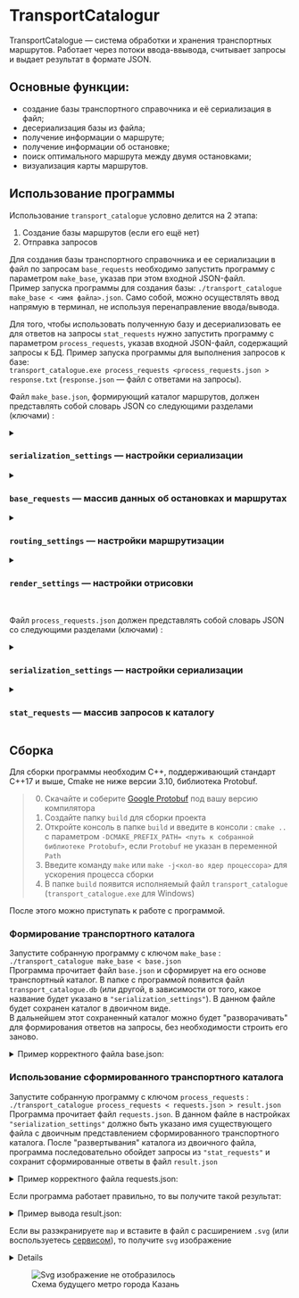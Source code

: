 # TransportCatalogur

TransportCatalogue — система обработки и хранения транспортных маршрутов. Работает через потоки ввода-ввывода, считывает запросы и выдает результат в формате JSON.

## Основные функции:
 - создание базы транспортного справочника и её сериализация в файл;
 - десериализация базы из файла;
 - получение информации о маршруте;
 - получение информации об остановке;
 - поиск оптимального маршрута между двумя остановками;
 - визуализация карты маршрутов.

## Использование программы
Использование `transport_catalogue` условно делится на 2 этапа:
1. Создание базы маршрутов (если его ещё нет)
2. Отправка запросов 

Для создания базы транспортного справочника и ее сериализации в файл по запросам `base_requests` необходимо запустить программу с параметром `make_base`, указав при этом входной JSON-файл.  
Пример запуска программы для создания базы: 
`./transport_catalogue make_base < <имя файла>.json`. Само собой, можно осуществлять ввод напрямую в терминал, не используя перенаправление ввода/вывода.

Для того, чтобы использовать полученную базу и десериализовать ее для ответов на запросы `stat_requests` нужно запустить программу с параметром `process_requests`, указав входной JSON-файл, содержащий запросы к БД.
Пример запуска программы для выполнения запросов к базе:  
`transport_catalogue.exe process_requests <process_requests.json > response.txt` (`response.json` — файл с ответами на запросы).

Файл `make_base.json`, формирующий каталог маршрутов, должен представлять собой словарь JSON со следующими разделами (ключами) :

<details> <summary> 
  
  ### `serialization_settings` — настройки сериализации
  </summary>

`file` содержит название файла, в который сериализуется (или из которого десериализуется в случае с командой `process_requests`) база.
``` json
      "serialization_settings": {
          "file": "transport_catalogue.db"
      }
```
  
</details>

<details> <summary> 
  
  ### `base_requests` — массив данных об остановках и маршрутах
  </summary>
  
`base_requests` содержит в себе данные остановок и маршрутов, порядок их перечисления — произволен. 
#### Описание остановки — словарь с ключами:  
`type` — строка, равная `Stop`, означает, что объект описывает остановку;  
`name` — название остановки;  
`latitude` и `longitude` задают координаты широты и долготы остановки;  
`road_distances` — словарь, задающий расстояние до соседних остановок. Ключ — название остановки, значение — целое число в метрах. 
``` json
{
  "type": "Stop",
  "name": "Электросети",
  "latitude": 43.598701,
  "longitude": 39.730623,
  "road_distances": {
    "Улица Докучаева": 3000,
    "Улица Лизы Чайкиной": 4300
  }
}
```

#### Описание маршрута — словарь с ключами:  
`type` — строка `Bus`, означающая, что объект описывает маршрут;  
`name` — название маршрута;  
`stops` — массив с названиями остановок, через которые проходит маршрут. У кольцевого маршрута название последней остановки дублирует название первой. Например: `["stop1", "stop2", "stop3", "stop1"]`;  
`is_roundtrip` — значение типа bool. Указывает, кольцевой маршрут или нет.  

``` json
{
  "type": "Bus",
  "name": "14",
  "stops": [
    "Улица Лизы Чайкиной",
    "Электросети",
    "Улица Докучаева",
    "Улица Лизы Чайкиной"
  ],
  "is_roundtrip": true
} 
```
</details>

<details> <summary> 
  
  ### `routing_settings` — настройки маршрутизации
  </summary>

``` json
"routing_settings": {
      "bus_wait_time": 6,
      "bus_velocity": 40
} 
```
`bus_wait_time` — время ожидания автобуса на остановке, в минутах. Считайте, что когда бы человек ни пришёл на остановку и какой бы ни была эта остановка, он будет ждать любой автобус в точности указанное количество минут. Значение — целое число `от 1 до 1000`.  
`bus_velocity` — скорость автобуса, в км/ч. Считайте, что скорость любого автобуса постоянна и в точности равна указанному числу. Время стоянки на остановках не учитывается, время разгона и торможения тоже. Значение — вещественное число `от 1 до 1000`.  
Данная конфигурация задаёт время ожидания, равным 6 минутам, и скорость автобусов, равной 40 километрам в час.

  
</details>

<details> <summary> 
  
  ### `render_settings` — настройки отрисовки  
  </summary>

`width` и `height` — ключи, которые задают ширину и высоту в пикселях. Вещественное число в диапазоне `от 0 до 100000`.  
`padding` — отступ краёв карты от границ `SVG`-документа. Вещественное число не меньше 0 и меньше `min(width, height)/2`.  
`line_width` — толщина линий, которыми рисуются автобусные маршруты. Вещественное число в диапазоне `от 0 до 100000`.  
`stop_radius` — радиус окружностей, которыми обозначаются остановки. Вещественное число в диапазоне `от 0 до 100000`.  
`bus_label_font_size` — размер текста, которым написаны названия автобусных маршрутов. Целое число в диапазоне `от 0 до 100000`.  
`bus_label_offset` — смещение надписи с названием маршрута относительно координат конечной остановки на карте. Массив из двух элементов типа double. Задаёт значения свойств `dx` и `dy` `SVG`-элемента `text`. Элементы массива — числа в диапазоне от `–100000 до 100000`.  
`stop_label_font_size` — размер текста, которым отображаются названия остановок. Целое число в диапазоне `от 0 до 100000`.  
`stop_label_offset` — смещение названия остановки относительно её координат на карте. Массив из двух элементов типа double. Задаёт значения свойств `dx` и `dy` SVG-элемента `text`. Числа в диапазоне `от –100000 до 100000`.  
`underlayer_color` — цвет подложки под названиями остановок и маршрутов.  
`underlayer_width` — толщина подложки под названиями остановок и маршрутов. Задаёт значение атрибута `stroke-width` элемента `<text>`. Вещественное число в диапазоне `от 0 до 100000`.
`color_palette` — цветовая палитра. Непустой массив.  
Цвет можно указать:  
- в виде строки, например, `"red"` или `"black"`;  
- в массиве из трёх целых чисел диапазона `[0, 255]`. Они определяют `r`, `g` и `b` компоненты цвета в формате `svg::Rgb`. Цвет `[255, 16, 12]` нужно вывести как `rgb(255, 16, 12)`;  
- в массиве из четырёх элементов: три целых числа в диапазоне от `[0, 255]` и одно вещественное число в диапазоне от `[0.0, 1.0]`. Они задают составляющие `red`, `green`, `blue` и `opacity` цвета формата `svg::Rgba`. Цвет, заданный как `[255, 200, 23, 0.85]`, должен быть выведен как `rgba(255, 200, 23, 0.85)`.

``` json
{
  "width": 1200.0,
  "height": 1200.0,

  "padding": 50.0,

  "line_width": 14.0,
  "stop_radius": 5.0,

  "bus_label_font_size": 20,
  "bus_label_offset": [7.0, 15.0],

  "stop_label_font_size": 20,
  "stop_label_offset": [7.0, -3.0],

  "underlayer_color": [255, 255, 255, 0.85],
  "underlayer_width": 3.0,

  "color_palette": [
    "green",
    [255, 160, 0],
    "red"
  ]
} 
```
</details>

\
Файл `process_requests.json` должен представлять собой словарь JSON со следующими разделами (ключами) :
<details> <summary> 
  
  ### `serialization_settings` — настройки сериализации  
  </summary>

  Аналогично `make_base.json`
</details>

<details> <summary> 
  
  ### `stat_requests` — массив запросов к каталогу  
  </summary>

#### Запрос на получение информации о маршруте:
``` json
{
  "id": 12345678,
  "type": "Bus",
  "name": "14"
} 
```
Ключ `name` задаёт название маршрута, для которого приложение должно вывести статистическую информацию.  
В ответ на этот запрос выдается в виде словаря:
``` json
{
  "curvature": 2.18604,
  "request_id": 12345678,
  "route_length": 9300,
  "stop_count": 4,
  "unique_stop_count": 3
} 
```
В словаре содержатся ключи:
`curvature` — число типа double, задающее извилистость маршрута. Извилистость равна отношению длины дорожного расстояния маршрута к длине географического расстояния;  
`request_id` — целое число, равное `id` соответствующего запроса `Bus`;  
`route_length` — целое число, равное длине маршрута в метрах;  
`stop_count` — количество остановок на маршруте;  
`unique_stop_count` — количество уникальных остановок на маршруте.  
На кольцевом маршруте, заданном остановками `A, B, C, A`, количество остановок равно четырём, а количество уникальных остановок равно трём.  
На некольцевом маршруте, заданном остановками `A, B и C`, количество остановок равно пяти `(A, B, C, B, A)`, а уникальных — равно трём.  

#### Запрос на получение информации об остановке:
``` json
{
  "id": 12345,
  "type": "Stop",
  "name": "Улица Докучаева"
} 
```
Ключ `name` задаёт название остановки.  
Ответ на запрос:
``` json
{
  "buses": [
      "14", "22к"
  ],
  "request_id": 12345
} 
```
#### Запрос на получение изображения:
``` json
{
  "type": "Map",
  "id": 11111
}
```
Ответ на запрос:
``` json
{
  "map": "<?xml version=\"1.0\" encoding=\"UTF-8\" ?>\n<svg xmlns=\"http://www.w3.org/2000/svg\" version=\"1.1\">...\n</svg>",
  "request_id": 11111
} 
```
Ключ `map` — строка с изображением карты в формате `SVG`
![124977269-f6e62380-e038-11eb-80de-2ba6bfa1e1d8](https://github.com/NIKTRUP/cpp-transport-catalogue/assets/72292425/a6d69885-57f9-4df6-8f9f-a9125788c170)



### Запрос на построение маршрута между двумя остановками
Помимо стандартных свойств `id` и `type`, запрос содержит ещё два:  
`from` — остановка, где нужно начать маршрут.  
`to` — остановка, где нужно закончить маршрут.  
Оба значения — названия существующих в базе остановок. Однако они, возможно, не принадлежат ни одному автобусному маршруту.
``` json
{
      "type": "Route",
      "from": "Biryulyovo Zapadnoye",
      "to": "Universam",
      "id": 4
}
```
</details>

## Сборка
Для сборки программы необходим  C++, поддерживающий стандарт C++17 и выше, Cmake не ниже версии 3.10, библиотека Protobuf.

> 0. Скачайте и соберите [Google Protobuf](https://protobuf.dev/downloads/) под вашу версию компилятора
> 1. Создайте папку `build` для сборки проекта
> 2. Откройте консоль в папке `build` и введите в консоли : `cmake ..` с параметром `-DCMAKE_PREFIX_PATH= <путь к собранной библиотеке Protobuf>`, если `Protobuf` не указан в переменной `Path`
> 3. Введите команду `make` или `make -j<кол-во ядер процессора>` для ускорения процесса сборки 
> 4. В папке `build` появится исполняемый файл `transport_catalogue` (`transport_catalogue.exe` для Windows)

После этого можно приступать к работе с программой.
### Формирование транспортного каталога
Запустите собранную программу с ключом `make_base` : `./transport_catalogue make_base < base.json`\
Программа прочитает файл `base.json` и сформирует на его основе транспортный каталог.
В папке с программой появится файл `transport_catalogue.db` (или другой, в зависимости от того, какое название будет указано в `"serialization_settings"`). В данном файле будет сохранен каталог в двоичном виде.\
В дальнейшем этот сохраненный каталог можно будет "разворачивать" для формирования ответов на запросы, без необходимости строить его заново.

<details>
  <summary>Пример корректного файла base.json:</summary>

```json 
      {
      "serialization_settings": {
          "file": "transport_catalogue.db"
      },
      "base_requests": [
          {
              "is_roundtrip": false,
              "name": "Центральная",
              "stops": [
                  "Авиастроительная",
                  "Северный вокзал",
                  "Яшьлек",
                  "Козья Слобода",
                  "Кремлёвская",
                  "Площадь Тукая",
                  "Суконная Слобода",
                  "Аметьево",
                  "Горки",
                  "Проспект Победы",
                  "Дубравная"
              ],
              "type": "Bus"
          },
          {
              "is_roundtrip": false,
              "name": "Строящийся участок",
              "stops": [
                  "100-летие ТАССР",
                  "Академическая",
                  "Зилант",
                  "Тулпар"
              ],
              "type": "Bus"
          },
          {
              "latitude": 55.858825,
              "longitude": 49.084693,
              "name": "Авиастроительная",
              "road_distances": {
                  "Северный вокзал": 1800
              },
              "type": "Stop"
          },
          {
              "latitude": 55.845023,
              "longitude": 49.083829,
              "name": "Северный вокзал",
              "road_distances": {
                  "Яшьлек": 1500
              },
              "type": "Stop"
          },
    	  {
              "latitude": 55.828160,
              "longitude": 49.082266,
              "name": "Яшьлек",
              "road_distances": {
                  "Козья Слобода": 1600
              },
              "type": "Stop"
          },
          {
              "latitude": 55.816609,
              "longitude": 49.098321,
              "name": "Козья Слобода",
              "road_distances": {
                  "Кремлёвская": 2500
              },
              "type": "Stop"
          },
          {
              "latitude": 55.795626,
              "longitude": 49.106438,
              "name": "Кремлёвская",
              "road_distances": {
                  "Площадь Тукая": 1600
              },
              "type": "Stop"
          },
          {
              "latitude": 55.785966,
              "longitude": 49.124671,
              "name": "Площадь Тукая",
              "road_distances": {
                  "Суконная Слобода": 1500
              },
              "type": "Stop"
          },
          {
              "latitude": 55.777075,
              "longitude": 49.142630,
              "name": "Суконная Слобода",
              "road_distances": {
                  "Аметьево": 2000
              },
              "type": "Stop"
          },
          {
              "latitude": 55.765126,
              "longitude": 49.166573,
              "name": "Аметьево",
              "road_distances": {
                  "Горки": 1650
              },
              "type": "Stop"
          },
          {
              "latitude": 55.760236,
              "longitude": 49.190912,
              "name": "Горки",
              "road_distances": {
                  "Проспект Победы": 1580
              },
              "type": "Stop"
          },
          {
              "latitude": 55.749939,
              "longitude": 49.208749,
              "name": "Проспект Победы",
              "road_distances": {
                  "Дубравная": 1000
              },
              "type": "Stop"
          },
          {
              "latitude": 55.743684,
              "longitude": 49.219149,
              "name": "Дубравная",
              "road_distances": {
              	"100-летие ТАССР": 500
              },
              "type": "Stop"
          },
          {
              "latitude": 55.747241,
              "longitude": 49.221042,
              "name": "100-летие ТАССР",
              "road_distances": {
              	"Академическая": 1250
              },
              "type": "Stop"
          },
          {
              "latitude": 55.757704,
              "longitude": 49.231959,
              "name": "Академическая",
              "road_distances": {
              	"Зилант": 1000
              },
              "type": "Stop"
          },
          {
              "latitude": 55.766988,
              "longitude": 49.231439,
              "name": "Зилант",
              "road_distances": {
              	"Тулпар": 1000
              },
              "type": "Stop"
          },
    	  {
              "latitude": 55.776220,
              "longitude": 49.231924,
              "name": "Тулпар",
              "road_distances": {},
              "type": "Stop"
          }
      ],
      "render_settings": {
          "bus_label_font_size": 15,
          "bus_label_offset": [
              7,
              15
          ],
          "color_palette": [
              "blue",
              "red",
              "green",
              [
                  255,
                  160,
                  0
              ]
          ],
          "height": 1024,
          "line_width": 14,
          "padding": 30,
          "stop_label_font_size": 15,
          "stop_label_offset": [
              7,
              -2
          ],
          "stop_radius": 5,
          "underlayer_color": [
              255,
              255,
              255,
              0.85
          ],
          "underlayer_width": 3,
          "width": 1024
      },
      "routing_settings": {
          "bus_velocity": 44,
          "bus_wait_time": 5
      }
  }
```
</details>

### Использование сформированного транспортного каталога
Запустите собранную программу с ключом `process_requests` : `./transport_catalogue process_requests < requests.json > result.json`\
Программа прочитает файл `requests.json`. В данном файле в настройках `"serialization_settings"` должно быть указано имя существующего файла с двоичным представлением сформированного транспортного каталога.
После "развертывания" каталога из двоичного файла, программа последовательно обойдет запросы из `"stat_requests"` и сохранит сформированные ответы в файл `result.json`

<details>
  <summary>Пример корректного файла requests.json:</summary>

```json 
  {
      "serialization_settings": {
          "file": "transport_catalogue.db"
      },
      "stat_requests": [
          {
              "id": 218563507,
              "type": "Bus",
              "name": "Центральная"
          },
          {
              "id": 21854324,
              "type": "Bus",
              "name": "Строящийся участок"
          },
	  {
              "id": 2185475,
              "type": "Bus",
              "name": "Новый"
          },
          {
              "id": 508658276,
              "type": "Stop",
              "name": "Авиастроительная"
          },
    	  {
              "id": 508658276,
              "type": "Stop",
              "name": "Площадь Тукая"
          },
          {
              "id": 1964680131,
              "type": "Route",
              "from": "Авиастроительная",
              "to": "Площадь Тукая"
          },
          {
              "id": 324124,
              "type": "Route",
              "from": "Площадь Тукая",
              "to": "Дубравная"
          },
    	  {
              "id": 98765235,
              "type": "Route",
              "from": "Авиастроительная",
              "to": "Дубравная"
          },
          {
              "id": 1359372752,
              "type": "Map"
          }
      ]
  }
```
</details>

Если программа работает правильно, то вы получите такой результат:

<details>
  <summary>Пример вывода result.json:</summary>

```json
[
    {
        "curvature": 1.004,
        "request_id": 218563507,
        "route_length": 33460,
        "stop_count": 21,
        "unique_stop_count": 11
    },
    {
        "curvature": 0.953353,
        "request_id": 21854324,
        "route_length": 6500,
        "stop_count": 7,
        "unique_stop_count": 4
    },
    {
        "error_message": "not found",
        "request_id": 2185475
    },
    {
        "buses": [
            "Центральная"
        ],
        "request_id": 508658276
    },
    {
        "buses": [
            "Центральная"
        ],
        "request_id": 508658276
    },
    {
        "items": [
            {
                "stop_name": "Авиастроительная",
                "time": 5,
                "type": "Wait"
            },
            {
                "bus": "Центральная",
                "span_count": 5,
                "time": 12.2727,
                "type": "Bus"
            }
        ],
        "request_id": 1964680131,
        "total_time": 17.2727
    },
    {
        "items": [
            {
                "stop_name": "Площадь Тукая",
                "time": 5,
                "type": "Wait"
            },
            {
                "bus": "Центральная",
                "span_count": 5,
                "time": 10.5409,
                "type": "Bus"
            }
        ],
        "request_id": 324124,
        "total_time": 15.5409
    },
    {
        "items": [
            {
                "stop_name": "Авиастроительная",
                "time": 5,
                "type": "Wait"
            },
            {
                "bus": "Центральная",
                "span_count": 10,
                "time": 22.8136,
                "type": "Bus"
            }
        ],
        "request_id": 98765235,
        "total_time": 27.8136
    },
    {
        "map": "<?xml version=\"1.0\" encoding=\"UTF-8\" ?>\n<svg xmlns=\"http://www.w3.org/2000/svg\" version=\"1.1\">\n  <polyline points=\"923.696,748.584 994,681.204 990.651,621.416 993.775,561.964 990.651,621.416 994,681.204 923.696,748.584\" fill=\"none\" stroke=\"blue\" stroke-width=\"14\" stroke-linecap=\"round\" stroke-linejoin=\"round\"/>\n  <polyline points=\"45.6295,30 40.0655,118.883 30,227.478 133.392,301.865 185.664,436.992 303.082,499.201 418.735,556.457 572.924,633.407 729.664,664.898 844.531,731.209 911.506,771.49 844.531,731.209 729.664,664.898 572.924,633.407 418.735,556.457 303.082,499.201 185.664,436.992 133.392,301.865 30,227.478 40.0655,118.883 45.6295,30\" fill=\"none\" stroke=\"red\" stroke-width=\"14\" stroke-linecap=\"round\" stroke-linejoin=\"round\"/>\n  <text fill=\"rgba(255,255,255,0.85)\" stroke=\"rgba(255,255,255,0.85)\" stroke-width=\"3\" stroke-linecap=\"round\" stroke-linejoin=\"round\" x=\"923.696\" y=\"748.584\" dx=\"7\" dy=\"15\" font-size=\"15\" font-family=\"Verdana\" font-weight=\"bold\">Строящийся участок</text>\n  <text fill=\"blue\" x=\"923.696\" y=\"748.584\" dx=\"7\" dy=\"15\" font-size=\"15\" font-family=\"Verdana\" font-weight=\"bold\">Строящийся участок</text>\n  <text fill=\"rgba(255,255,255,0.85)\" stroke=\"rgba(255,255,255,0.85)\" stroke-width=\"3\" stroke-linecap=\"round\" stroke-linejoin=\"round\" x=\"993.775\" y=\"561.964\" dx=\"7\" dy=\"15\" font-size=\"15\" font-family=\"Verdana\" font-weight=\"bold\">Строящийся участок</text>\n  <text fill=\"blue\" x=\"993.775\" y=\"561.964\" dx=\"7\" dy=\"15\" font-size=\"15\" font-family=\"Verdana\" font-weight=\"bold\">Строящийся участок</text>\n  <text fill=\"rgba(255,255,255,0.85)\" stroke=\"rgba(255,255,255,0.85)\" stroke-width=\"3\" stroke-linecap=\"round\" stroke-linejoin=\"round\" x=\"45.6295\" y=\"30\" dx=\"7\" dy=\"15\" font-size=\"15\" font-family=\"Verdana\" font-weight=\"bold\">Центральная</text>\n  <text fill=\"red\" x=\"45.6295\" y=\"30\" dx=\"7\" dy=\"15\" font-size=\"15\" font-family=\"Verdana\" font-weight=\"bold\">Центральная</text>\n  <text fill=\"rgba(255,255,255,0.85)\" stroke=\"rgba(255,255,255,0.85)\" stroke-width=\"3\" stroke-linecap=\"round\" stroke-linejoin=\"round\" x=\"911.506\" y=\"771.49\" dx=\"7\" dy=\"15\" font-size=\"15\" font-family=\"Verdana\" font-weight=\"bold\">Центральная</text>\n  <text fill=\"red\" x=\"911.506\" y=\"771.49\" dx=\"7\" dy=\"15\" font-size=\"15\" font-family=\"Verdana\" font-weight=\"bold\">Центральная</text>\n  <circle cx=\"923.696\" cy=\"748.584\" r=\"5\" fill=\"white\"/>\n  <circle cx=\"45.6295\" cy=\"30\" r=\"5\" fill=\"white\"/>\n  <circle cx=\"994\" cy=\"681.204\" r=\"5\" fill=\"white\"/>\n  <circle cx=\"572.924\" cy=\"633.407\" r=\"5\" fill=\"white\"/>\n  <circle cx=\"729.664\" cy=\"664.898\" r=\"5\" fill=\"white\"/>\n  <circle cx=\"911.506\" cy=\"771.49\" r=\"5\" fill=\"white\"/>\n  <circle cx=\"990.651\" cy=\"621.416\" r=\"5\" fill=\"white\"/>\n  <circle cx=\"133.392\" cy=\"301.865\" r=\"5\" fill=\"white\"/>\n  <circle cx=\"185.664\" cy=\"436.992\" r=\"5\" fill=\"white\"/>\n  <circle cx=\"303.082\" cy=\"499.201\" r=\"5\" fill=\"white\"/>\n  <circle cx=\"844.531\" cy=\"731.209\" r=\"5\" fill=\"white\"/>\n  <circle cx=\"40.0655\" cy=\"118.883\" r=\"5\" fill=\"white\"/>\n  <circle cx=\"418.735\" cy=\"556.457\" r=\"5\" fill=\"white\"/>\n  <circle cx=\"993.775\" cy=\"561.964\" r=\"5\" fill=\"white\"/>\n  <circle cx=\"30\" cy=\"227.478\" r=\"5\" fill=\"white\"/>\n  <text fill=\"rgba(255,255,255,0.85)\" stroke=\"rgba(255,255,255,0.85)\" stroke-width=\"3\" stroke-linecap=\"round\" stroke-linejoin=\"round\" x=\"923.696\" y=\"748.584\" dx=\"7\" dy=\"-2\" font-size=\"15\" font-family=\"Verdana\">100-летие ТАССР</text>\n  <text fill=\"black\" x=\"923.696\" y=\"748.584\" dx=\"7\" dy=\"-2\" font-size=\"15\" font-family=\"Verdana\">100-летие ТАССР</text>\n  <text fill=\"rgba(255,255,255,0.85)\" stroke=\"rgba(255,255,255,0.85)\" stroke-width=\"3\" stroke-linecap=\"round\" stroke-linejoin=\"round\" x=\"45.6295\" y=\"30\" dx=\"7\" dy=\"-2\" font-size=\"15\" font-family=\"Verdana\">Авиастроительная</text>\n  <text fill=\"black\" x=\"45.6295\" y=\"30\" dx=\"7\" dy=\"-2\" font-size=\"15\" font-family=\"Verdana\">Авиастроительная</text>\n  <text fill=\"rgba(255,255,255,0.85)\" stroke=\"rgba(255,255,255,0.85)\" stroke-width=\"3\" stroke-linecap=\"round\" stroke-linejoin=\"round\" x=\"994\" y=\"681.204\" dx=\"7\" dy=\"-2\" font-size=\"15\" font-family=\"Verdana\">Академическая</text>\n  <text fill=\"black\" x=\"994\" y=\"681.204\" dx=\"7\" dy=\"-2\" font-size=\"15\" font-family=\"Verdana\">Академическая</text>\n  <text fill=\"rgba(255,255,255,0.85)\" stroke=\"rgba(255,255,255,0.85)\" stroke-width=\"3\" stroke-linecap=\"round\" stroke-linejoin=\"round\" x=\"572.924\" y=\"633.407\" dx=\"7\" dy=\"-2\" font-size=\"15\" font-family=\"Verdana\">Аметьево</text>\n  <text fill=\"black\" x=\"572.924\" y=\"633.407\" dx=\"7\" dy=\"-2\" font-size=\"15\" font-family=\"Verdana\">Аметьево</text>\n  <text fill=\"rgba(255,255,255,0.85)\" stroke=\"rgba(255,255,255,0.85)\" stroke-width=\"3\" stroke-linecap=\"round\" stroke-linejoin=\"round\" x=\"729.664\" y=\"664.898\" dx=\"7\" dy=\"-2\" font-size=\"15\" font-family=\"Verdana\">Горки</text>\n  <text fill=\"black\" x=\"729.664\" y=\"664.898\" dx=\"7\" dy=\"-2\" font-size=\"15\" font-family=\"Verdana\">Горки</text>\n  <text fill=\"rgba(255,255,255,0.85)\" stroke=\"rgba(255,255,255,0.85)\" stroke-width=\"3\" stroke-linecap=\"round\" stroke-linejoin=\"round\" x=\"911.506\" y=\"771.49\" dx=\"7\" dy=\"-2\" font-size=\"15\" font-family=\"Verdana\">Дубравная</text>\n  <text fill=\"black\" x=\"911.506\" y=\"771.49\" dx=\"7\" dy=\"-2\" font-size=\"15\" font-family=\"Verdana\">Дубравная</text>\n  <text fill=\"rgba(255,255,255,0.85)\" stroke=\"rgba(255,255,255,0.85)\" stroke-width=\"3\" stroke-linecap=\"round\" stroke-linejoin=\"round\" x=\"990.651\" y=\"621.416\" dx=\"7\" dy=\"-2\" font-size=\"15\" font-family=\"Verdana\">Зилант</text>\n  <text fill=\"black\" x=\"990.651\" y=\"621.416\" dx=\"7\" dy=\"-2\" font-size=\"15\" font-family=\"Verdana\">Зилант</text>\n  <text fill=\"rgba(255,255,255,0.85)\" stroke=\"rgba(255,255,255,0.85)\" stroke-width=\"3\" stroke-linecap=\"round\" stroke-linejoin=\"round\" x=\"133.392\" y=\"301.865\" dx=\"7\" dy=\"-2\" font-size=\"15\" font-family=\"Verdana\">Козья Слобода</text>\n  <text fill=\"black\" x=\"133.392\" y=\"301.865\" dx=\"7\" dy=\"-2\" font-size=\"15\" font-family=\"Verdana\">Козья Слобода</text>\n  <text fill=\"rgba(255,255,255,0.85)\" stroke=\"rgba(255,255,255,0.85)\" stroke-width=\"3\" stroke-linecap=\"round\" stroke-linejoin=\"round\" x=\"185.664\" y=\"436.992\" dx=\"7\" dy=\"-2\" font-size=\"15\" font-family=\"Verdana\">Кремлёвская</text>\n  <text fill=\"black\" x=\"185.664\" y=\"436.992\" dx=\"7\" dy=\"-2\" font-size=\"15\" font-family=\"Verdana\">Кремлёвская</text>\n  <text fill=\"rgba(255,255,255,0.85)\" stroke=\"rgba(255,255,255,0.85)\" stroke-width=\"3\" stroke-linecap=\"round\" stroke-linejoin=\"round\" x=\"303.082\" y=\"499.201\" dx=\"7\" dy=\"-2\" font-size=\"15\" font-family=\"Verdana\">Площадь Тукая</text>\n  <text fill=\"black\" x=\"303.082\" y=\"499.201\" dx=\"7\" dy=\"-2\" font-size=\"15\" font-family=\"Verdana\">Площадь Тукая</text>\n  <text fill=\"rgba(255,255,255,0.85)\" stroke=\"rgba(255,255,255,0.85)\" stroke-width=\"3\" stroke-linecap=\"round\" stroke-linejoin=\"round\" x=\"844.531\" y=\"731.209\" dx=\"7\" dy=\"-2\" font-size=\"15\" font-family=\"Verdana\">Проспект Победы</text>\n  <text fill=\"black\" x=\"844.531\" y=\"731.209\" dx=\"7\" dy=\"-2\" font-size=\"15\" font-family=\"Verdana\">Проспект Победы</text>\n  <text fill=\"rgba(255,255,255,0.85)\" stroke=\"rgba(255,255,255,0.85)\" stroke-width=\"3\" stroke-linecap=\"round\" stroke-linejoin=\"round\" x=\"40.0655\" y=\"118.883\" dx=\"7\" dy=\"-2\" font-size=\"15\" font-family=\"Verdana\">Северный вокзал</text>\n  <text fill=\"black\" x=\"40.0655\" y=\"118.883\" dx=\"7\" dy=\"-2\" font-size=\"15\" font-family=\"Verdana\">Северный вокзал</text>\n  <text fill=\"rgba(255,255,255,0.85)\" stroke=\"rgba(255,255,255,0.85)\" stroke-width=\"3\" stroke-linecap=\"round\" stroke-linejoin=\"round\" x=\"418.735\" y=\"556.457\" dx=\"7\" dy=\"-2\" font-size=\"15\" font-family=\"Verdana\">Суконная Слобода</text>\n  <text fill=\"black\" x=\"418.735\" y=\"556.457\" dx=\"7\" dy=\"-2\" font-size=\"15\" font-family=\"Verdana\">Суконная Слобода</text>\n  <text fill=\"rgba(255,255,255,0.85)\" stroke=\"rgba(255,255,255,0.85)\" stroke-width=\"3\" stroke-linecap=\"round\" stroke-linejoin=\"round\" x=\"993.775\" y=\"561.964\" dx=\"7\" dy=\"-2\" font-size=\"15\" font-family=\"Verdana\">Тулпар</text>\n  <text fill=\"black\" x=\"993.775\" y=\"561.964\" dx=\"7\" dy=\"-2\" font-size=\"15\" font-family=\"Verdana\">Тулпар</text>\n  <text fill=\"rgba(255,255,255,0.85)\" stroke=\"rgba(255,255,255,0.85)\" stroke-width=\"3\" stroke-linecap=\"round\" stroke-linejoin=\"round\" x=\"30\" y=\"227.478\" dx=\"7\" dy=\"-2\" font-size=\"15\" font-family=\"Verdana\">Яшьлек</text>\n  <text fill=\"black\" x=\"30\" y=\"227.478\" dx=\"7\" dy=\"-2\" font-size=\"15\" font-family=\"Verdana\">Яшьлек</text>\n</svg>",
        "request_id": 1359372752
    }
]
``` 
</details>

Если вы разэкранируете `map` и вставите в файл с расширением `.svg` (или воспользуетесь [сервисом](https://www.freecodeformat.com/svg-editor.php)), то получите `svg` изображение
<details>
	
```xml
<?xml version="1.0" encoding="UTF-8" ?>
<svg xmlns="http://www.w3.org/2000/svg" version="1.1">
  <polyline points="923.696,748.584 994,681.204 990.651,621.416 993.775,561.964 990.651,621.416 994,681.204 923.696,748.584" fill="none" stroke="blue" stroke-width="14" stroke-linecap="round" stroke-linejoin="round"/>
  <polyline points="45.6295,30 40.0655,118.883 30,227.478 133.392,301.865 185.664,436.992 303.082,499.201 418.735,556.457 572.924,633.407 729.664,664.898 844.531,731.209 911.506,771.49 844.531,731.209 729.664,664.898 572.924,633.407 418.735,556.457 303.082,499.201 185.664,436.992 133.392,301.865 30,227.478 40.0655,118.883 45.6295,30" fill="none" stroke="red" stroke-width="14" stroke-linecap="round" stroke-linejoin="round"/>
  <text fill="rgba(255,255,255,0.85)" stroke="rgba(255,255,255,0.85)" stroke-width="3" stroke-linecap="round" stroke-linejoin="round" x="923.696" y="748.584" dx="7" dy="15" font-size="15" font-family="Verdana" font-weight="bold">Строящийся участок</text>
  <text fill="blue" x="923.696" y="748.584" dx="7" dy="15" font-size="15" font-family="Verdana" font-weight="bold">Строящийся участок</text>
  <text fill="rgba(255,255,255,0.85)" stroke="rgba(255,255,255,0.85)" stroke-width="3" stroke-linecap="round" stroke-linejoin="round" x="993.775" y="561.964" dx="7" dy="15" font-size="15" font-family="Verdana" font-weight="bold">Строящийся участок</text>
  <text fill="blue" x="993.775" y="561.964" dx="7" dy="15" font-size="15" font-family="Verdana" font-weight="bold">Строящийся участок</text>
  <text fill="rgba(255,255,255,0.85)" stroke="rgba(255,255,255,0.85)" stroke-width="3" stroke-linecap="round" stroke-linejoin="round" x="45.6295" y="30" dx="7" dy="15" font-size="15" font-family="Verdana" font-weight="bold">Центральная</text>
  <text fill="red" x="45.6295" y="30" dx="7" dy="15" font-size="15" font-family="Verdana" font-weight="bold">Центральная</text>
  <text fill="rgba(255,255,255,0.85)" stroke="rgba(255,255,255,0.85)" stroke-width="3" stroke-linecap="round" stroke-linejoin="round" x="911.506" y="771.49" dx="7" dy="15" font-size="15" font-family="Verdana" font-weight="bold">Центральная</text>
  <text fill="red" x="911.506" y="771.49" dx="7" dy="15" font-size="15" font-family="Verdana" font-weight="bold">Центральная</text>
  <circle cx="923.696" cy="748.584" r="5" fill="white"/>
  <circle cx="45.6295" cy="30" r="5" fill="white"/>
  <circle cx="994" cy="681.204" r="5" fill="white"/>
  <circle cx="572.924" cy="633.407" r="5" fill="white"/>
  <circle cx="729.664" cy="664.898" r="5" fill="white"/>
  <circle cx="911.506" cy="771.49" r="5" fill="white"/>
  <circle cx="990.651" cy="621.416" r="5" fill="white"/>
  <circle cx="133.392" cy="301.865" r="5" fill="white"/>
  <circle cx="185.664" cy="436.992" r="5" fill="white"/>
  <circle cx="303.082" cy="499.201" r="5" fill="white"/>
  <circle cx="844.531" cy="731.209" r="5" fill="white"/>
  <circle cx="40.0655" cy="118.883" r="5" fill="white"/>
  <circle cx="418.735" cy="556.457" r="5" fill="white"/>
  <circle cx="993.775" cy="561.964" r="5" fill="white"/>
  <circle cx="30" cy="227.478" r="5" fill="white"/>
  <text fill="rgba(255,255,255,0.85)" stroke="rgba(255,255,255,0.85)" stroke-width="3" stroke-linecap="round" stroke-linejoin="round" x="923.696" y="748.584" dx="7" dy="-2" font-size="15" font-family="Verdana">100-летие ТАССР</text>
  <text fill="black" x="923.696" y="748.584" dx="7" dy="-2" font-size="15" font-family="Verdana">100-летие ТАССР</text>
  <text fill="rgba(255,255,255,0.85)" stroke="rgba(255,255,255,0.85)" stroke-width="3" stroke-linecap="round" stroke-linejoin="round" x="45.6295" y="30" dx="7" dy="-2" font-size="15" font-family="Verdana">Авиастроительная</text>
  <text fill="black" x="45.6295" y="30" dx="7" dy="-2" font-size="15" font-family="Verdana">Авиастроительная</text>
  <text fill="rgba(255,255,255,0.85)" stroke="rgba(255,255,255,0.85)" stroke-width="3" stroke-linecap="round" stroke-linejoin="round" x="994" y="681.204" dx="7" dy="-2" font-size="15" font-family="Verdana">Академическая</text>
  <text fill="black" x="994" y="681.204" dx="7" dy="-2" font-size="15" font-family="Verdana">Академическая</text>
  <text fill="rgba(255,255,255,0.85)" stroke="rgba(255,255,255,0.85)" stroke-width="3" stroke-linecap="round" stroke-linejoin="round" x="572.924" y="633.407" dx="7" dy="-2" font-size="15" font-family="Verdana">Аметьево</text>
  <text fill="black" x="572.924" y="633.407" dx="7" dy="-2" font-size="15" font-family="Verdana">Аметьево</text>
  <text fill="rgba(255,255,255,0.85)" stroke="rgba(255,255,255,0.85)" stroke-width="3" stroke-linecap="round" stroke-linejoin="round" x="729.664" y="664.898" dx="7" dy="-2" font-size="15" font-family="Verdana">Горки</text>
  <text fill="black" x="729.664" y="664.898" dx="7" dy="-2" font-size="15" font-family="Verdana">Горки</text>
  <text fill="rgba(255,255,255,0.85)" stroke="rgba(255,255,255,0.85)" stroke-width="3" stroke-linecap="round" stroke-linejoin="round" x="911.506" y="771.49" dx="7" dy="-2" font-size="15" font-family="Verdana">Дубравная</text>
  <text fill="black" x="911.506" y="771.49" dx="7" dy="-2" font-size="15" font-family="Verdana">Дубравная</text>
  <text fill="rgba(255,255,255,0.85)" stroke="rgba(255,255,255,0.85)" stroke-width="3" stroke-linecap="round" stroke-linejoin="round" x="990.651" y="621.416" dx="7" dy="-2" font-size="15" font-family="Verdana">Зилант</text>
  <text fill="black" x="990.651" y="621.416" dx="7" dy="-2" font-size="15" font-family="Verdana">Зилант</text>
  <text fill="rgba(255,255,255,0.85)" stroke="rgba(255,255,255,0.85)" stroke-width="3" stroke-linecap="round" stroke-linejoin="round" x="133.392" y="301.865" dx="7" dy="-2" font-size="15" font-family="Verdana">Козья Слобода</text>
  <text fill="black" x="133.392" y="301.865" dx="7" dy="-2" font-size="15" font-family="Verdana">Козья Слобода</text>
  <text fill="rgba(255,255,255,0.85)" stroke="rgba(255,255,255,0.85)" stroke-width="3" stroke-linecap="round" stroke-linejoin="round" x="185.664" y="436.992" dx="7" dy="-2" font-size="15" font-family="Verdana">Кремлёвская</text>
  <text fill="black" x="185.664" y="436.992" dx="7" dy="-2" font-size="15" font-family="Verdana">Кремлёвская</text>
  <text fill="rgba(255,255,255,0.85)" stroke="rgba(255,255,255,0.85)" stroke-width="3" stroke-linecap="round" stroke-linejoin="round" x="303.082" y="499.201" dx="7" dy="-2" font-size="15" font-family="Verdana">Площадь Тукая</text>
  <text fill="black" x="303.082" y="499.201" dx="7" dy="-2" font-size="15" font-family="Verdana">Площадь Тукая</text>
  <text fill="rgba(255,255,255,0.85)" stroke="rgba(255,255,255,0.85)" stroke-width="3" stroke-linecap="round" stroke-linejoin="round" x="844.531" y="731.209" dx="7" dy="-2" font-size="15" font-family="Verdana">Проспект Победы</text>
  <text fill="black" x="844.531" y="731.209" dx="7" dy="-2" font-size="15" font-family="Verdana">Проспект Победы</text>
  <text fill="rgba(255,255,255,0.85)" stroke="rgba(255,255,255,0.85)" stroke-width="3" stroke-linecap="round" stroke-linejoin="round" x="40.0655" y="118.883" dx="7" dy="-2" font-size="15" font-family="Verdana">Северный вокзал</text>
  <text fill="black" x="40.0655" y="118.883" dx="7" dy="-2" font-size="15" font-family="Verdana">Северный вокзал</text>
  <text fill="rgba(255,255,255,0.85)" stroke="rgba(255,255,255,0.85)" stroke-width="3" stroke-linecap="round" stroke-linejoin="round" x="418.735" y="556.457" dx="7" dy="-2" font-size="15" font-family="Verdana">Суконная Слобода</text>
  <text fill="black" x="418.735" y="556.457" dx="7" dy="-2" font-size="15" font-family="Verdana">Суконная Слобода</text>
  <text fill="rgba(255,255,255,0.85)" stroke="rgba(255,255,255,0.85)" stroke-width="3" stroke-linecap="round" stroke-linejoin="round" x="993.775" y="561.964" dx="7" dy="-2" font-size="15" font-family="Verdana">Тулпар</text>
  <text fill="black" x="993.775" y="561.964" dx="7" dy="-2" font-size="15" font-family="Verdana">Тулпар</text>
  <text fill="rgba(255,255,255,0.85)" stroke="rgba(255,255,255,0.85)" stroke-width="3" stroke-linecap="round" stroke-linejoin="round" x="30" y="227.478" dx="7" dy="-2" font-size="15" font-family="Verdana">Яшьлек</text>
  <text fill="black" x="30" y="227.478" dx="7" dy="-2" font-size="15" font-family="Verdana">Яшьлек</text>
</svg>
```
</details>

<figure>
  <img
  src="https://github.com/NIKTRUP/cpp-transport-catalogue/assets/72292425/a60d2401-c36c-4342-96f7-245471b8ae6d"
  alt="Svg изображение не отобразилось">
  <figcaption>Схема будущего метро города Казань</figcaption>
</figure>

